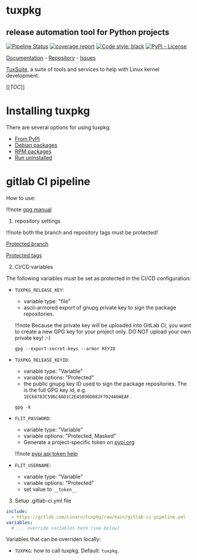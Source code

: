 # tuxpkg
## release automation tool for Python projects


[![Pipeline Status](https://gitlab.com/Linaro/tuxpkg/badges/main/pipeline.svg)](https://gitlab.com/Linaro/tuxpkg/pipelines)
[![coverage report](https://gitlab.com/Linaro/tuxpkg/badges/main/coverage.svg)](https://gitlab.com/Linaro/tuxpkg/commits/main)
[![Code style: black](https://img.shields.io/badge/code%20style-black-000000.svg)](https://github.com/psf/black)
[![PyPI - License](https://img.shields.io/pypi/l/tuxpkg)](https://gitlab.com/Linaro/tuxpkg/blob/main/LICENSE)

[Documentation](https://linaro.gitlab.io/tuxpkg) - [Repository](https://gitlab.com/Linaro/tuxpkg) - [Issues](https://gitlab.com/Linaro/tuxpkg/-/issues)

[TuxSuite](https://tuxsuite.com), a suite of tools and services to help with
Linux kernel development.

[[_TOC_]]



# Installing tuxpkg

There are several options for using tuxpkg:

- [From PyPI](install-pypi.md)
- [Debian packages](install-deb.md)
- [RPM packages](install-rpm.md)
- [Run uninstalled](run-uninstalled.md)



# gitlab CI pipeline
How to use:

!!!note
    [gpg manual](https://gnupg.org/documentation/manpage.html)

1. repository settings

  !!!note
      both the branch and repository tags must be protected!

  [Protected branch](https://docs.gitlab.com/ee/user/project/protected_branches.html)

  [Protected tags](https://docs.gitlab.com/ee/user/project/protected_tags.html)

2. CI/CD variables

The following variables must be set as protected in the CI/CD configuration:

- `TUXPKG_RELEASE_KEY`:
    - variable type: "file"
    - ascii-armored export of gnupg private key to sign the package repositories.  
  
    !!!note
        Because the private key will be uploaded into GitLab CI, you want to create a new GPG key
        for your project only. DO NOT upload your own private key! :-)
    
    ```shell
    gpg --export-secret-keys --armor KEYID
    ```

- `TUXPKG_RELEASE_KEYID`: 
    - variable type: "Variable"
    - variable options: "Protected"
    - the public gnupg key ID used to sign the package repositories. 
      The is the full GPG key id, e.g. `1EC68783C596C4AD1C2E45896D082F7024A0AEAF`.
  
    ```shell
    gpg -k
    ```

- `FLIT_PASSWORD`: 
    - variable type: "Variable"
    - variable options: "Protected, Masked"
    - Generate a project-specific token on [pypi.org](https://pypi.org/)
  
    !!!note
        [pypi api token help](https://pypi.org/help/#apitoken)

- `FLIT_USERNAME`:
    - variable type: "Variable"
    - variable options: "Protected"
    - set value to  `__token__`


3. Setup .gitlab-ci.yml file

```yaml
include:
  - https://gitlab.com/Linaro/tuxpkg/raw/main/gitlab-ci-pipeline.yml
variables:
  # ... override variables here (see below)
```

Variables that can be overriden locally:

- `TUXPKG`: how to call tuxpkg. Default: `tuxpkg`.
